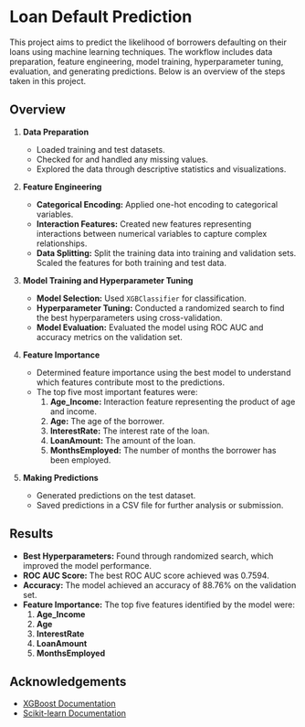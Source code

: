# Loan Default Prediction

This project aims to predict the likelihood of borrowers defaulting on their loans using machine learning techniques. The workflow includes data preparation, feature engineering, model training, hyperparameter tuning, evaluation, and generating predictions. Below is an overview of the steps taken in this project.

## Overview

1. **Data Preparation**
   - Loaded training and test datasets.
   - Checked for and handled any missing values.
   - Explored the data through descriptive statistics and visualizations.

2. **Feature Engineering**
   - **Categorical Encoding:** Applied one-hot encoding to categorical variables.
   - **Interaction Features:** Created new features representing interactions between numerical variables to capture complex relationships.
   - **Data Splitting:** Split the training data into training and validation sets. Scaled the features for both training and test data.

3. **Model Training and Hyperparameter Tuning**
   - **Model Selection:** Used `XGBClassifier` for classification.
   - **Hyperparameter Tuning:** Conducted a randomized search to find the best hyperparameters using cross-validation.
   - **Model Evaluation:** Evaluated the model using ROC AUC and accuracy metrics on the validation set.

4. **Feature Importance**
   - Determined feature importance using the best model to understand which features contribute most to the predictions.
   - The top five most important features were:
     1. **Age_Income:** Interaction feature representing the product of age and income.
     2. **Age:** The age of the borrower.
     3. **InterestRate:** The interest rate of the loan.
     4. **LoanAmount:** The amount of the loan.
     5. **MonthsEmployed:** The number of months the borrower has been employed.

5. **Making Predictions**
   - Generated predictions on the test dataset.
   - Saved predictions in a CSV file for further analysis or submission.

## Results

- **Best Hyperparameters:** Found through randomized search, which improved the model performance.
- **ROC AUC Score:** The best ROC AUC score achieved was 0.7594.
- **Accuracy:** The model achieved an accuracy of 88.76% on the validation set.
- **Feature Importance:** The top five features identified by the model were:
  1. **Age_Income**
  2. **Age**
  3. **InterestRate**
  4. **LoanAmount**
  5. **MonthsEmployed**


## Acknowledgements

- [XGBoost Documentation](https://xgboost.readthedocs.io/)
- [Scikit-learn Documentation](https://scikit-learn.org/stable/documentation.html)
